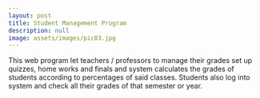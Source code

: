 ```yaml
---
layout: post
title: Student Management Program
description: null
image: assets/images/pic03.jpg
---
```

This web program let teachers / professors to manage their grades set up quizzes, home works and finals and system calculates the grades of students according to percentages of said classes. Students also log into system and check all their grades of that semester or year.
